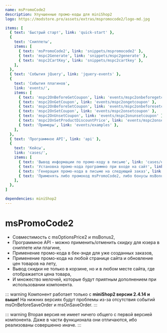 ```yaml
---
name: msPromoCode2
description: Улучшенные промо-коды для miniShop2
logo: https://modstore.pro/assets/extras/mspromocode2/logo-md.jpg

items: [
  { text: 'Быстрый старт', link: 'quick-start' },
  {
    text: 'Сниппеты',
    items: [
      { text: 'msPromoCode2', link: 'snippets/mspromocode2' },
      { text: 'mspc2Generate', link: 'snippets/mspc2generate' },
      { text: 'mspc2CartKey', link: 'snippets/mspc2cartkey' },
    ],
  },
  { text: 'События jQuery', link: 'jquery-events' },
  {
    text: 'События плагинов',
    link: 'events/',
    items: [
      { text: 'mspc2OnBeforeGetCoupon', link: 'events/mspc2onbeforegetcoupon' },
      { text: 'mspc2OnGetCoupon', link: 'events/mspc2ongetcoupon' },
      { text: 'mspc2OnBeforeSetCoupon', link: 'events/mspc2onbeforesetcoupon' },
      { text: 'mspc2OnSetCoupon', link: 'events/mspc2onsetcoupon' },
      { text: 'mspc2OnUnsetCoupon', link: 'events/mspc2onunsetcoupon' },
      { text: 'mspc2OnSetProductDiscountPrice', link: 'events/mspc2onsetproductdiscountprice' },
      { text: 'Примеры', link: 'events/examples' },
    ],
  },
  { text: 'Программное API', link: 'api' },
  {
    text: 'Кейсы',
    link: 'cases/',
    items: [
      { text: 'Вывод информации по промо-коду в письме', link: 'cases/email-inform' },
      { text: 'Установка промо-кода программно при входе на сайт', link: 'cases/set-promocode' },
      { text: 'Генерация промо-кода в письме на следующий заказ', link: 'cases/generate-promocode' },
      { text: 'Применять либо промокод msPromoCode2, либо бонусы msBonus2', link: 'cases/mspromocode2-or-msbonus2' },
    ],
  },
]

dependencies: miniShop2
---
```


# msPromoCode2

- Совместимость с msOptionsPrice2 и msBonus2,
- Программное API - можно применить/отменить скидку для юзера в сниппете или плагине,
- Применение промо-кода в бек-энде для уже созданных заказов,
- Применение промо-кода на любой странице сайта и обновление цен товаров на лету,
- Вывод скидки не только в корзине, но и в любом месте сайта, где отображается цена товара,
- И множество мелочей, которые будут приятным дополнением при использовании компонента.

::: warning
Компонент работает только с **miniShop2 версии 2.4.14 и выше!** На нижних версиях будут проблемы из-за отсутствия событий msOnBeforeSaveOrder и msOnSaveOrder.
:::

::: warning
Вторая версия не имеет ничего общего с первой версией компонента. Даже в части функционала они отличаются, ибо реализованы совершенно иначе.
:::

